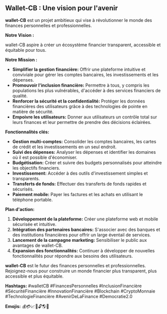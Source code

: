 

##  Wallet-CB :  Une vision pour l'avenir

**wallet-CB** est un projet ambitieux qui vise à révolutionner le monde des finances personnelles et professionnelles. 

**Notre Vision :**

wallet-CB aspire à créer un écosystème financier transparent, accessible et équitable pour tous. 

**Notre Mission :**

* **Simplifier la gestion financière:** Offrir une plateforme intuitive et conviviale pour gérer les comptes bancaires, les investissements et les dépenses.
* **Promouvoir l'inclusion financière:**  Permettre à tous, y compris les populations les plus vulnérables, d'accéder à des services financiers de qualité.
* **Renforcer la sécurité et la confidentialité:** Protéger les données financières des utilisateurs grâce à des technologies de pointe en matière de sécurité.
* **Empoivre les utilisateurs:** Donner aux utilisateurs un contrôle total sur leurs finances et leur permettre de prendre des décisions éclairées.

**Fonctionnalités clés:**

* **Gestion multi-comptes:**  Consolider les comptes bancaires, les cartes de crédit et les investissements en un seul endroit.
* **Suivi des dépenses:**  Analyser les dépenses et identifier les domaines où il est possible d'économiser.
* **Budgétisation:**  Créer et suivre des budgets personnalisés pour atteindre les objectifs financiers.
* **Investissement:**  Accéder à des outils d'investissement simples et transparents.
* **Transferts de fonds:**  Effectuer des transferts de fonds rapides et sécurisés.
* **Paiement mobile:**  Payer les factures et les achats en utilisant le téléphone portable.

**Plan d'action:**

1. **Développement de la plateforme:**  Créer une plateforme web et mobile sécurisée et intuitive.
2. **Intégration des partenaires bancaires:**  S'associer avec des banques et des institutions financières pour offrir un large éventail de services.
3. **Lancement de la campagne marketing:**  Sensibiliser le public aux avantages de wallet-CB.
4. **Expansion des fonctionnalités:**  Continuer à développer de nouvelles fonctionnalités pour répondre aux besoins des utilisateurs.

**wallet-CB** est le futur des finances personnelles et professionnelles. Rejoignez-nous pour construire un monde financier plus transparent, plus accessible et plus équitable.

**Hashtags:** #walletCB #FinancesPersonnelles #InclusionFinancière #SécuritéFinancière #InnovationFinancière #Blockchain #CryptoMonnaie #TechnologieFinancière #AvenirDeLaFinance #Democratie2.0


**Emojis:** 💰💳📈🔐🔓🌎🤝

